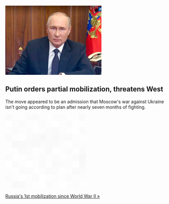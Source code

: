 
![Putin orders partial mobilization, threatens West](./20220921115709.png)
## Putin orders partial mobilization, threatens West

The move appeared to be an admission that Moscow's war against Ukraine isn't going according to plan after nearly seven months of fighting.

![pic](../square_bg.png)

[Russia's 1st mobilization since World War II »](https://www.yahoo.com/news/putin-announces-partial-mobilization-russians-061436353.html)
